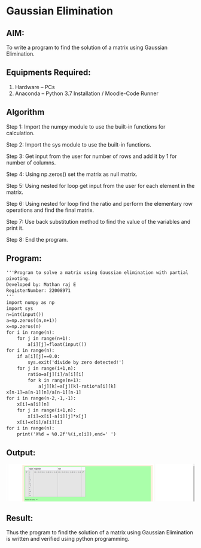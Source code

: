 # Gaussian Elimination

## AIM:
To write a program to find the solution of a matrix using Gaussian Elimination.

## Equipments Required:
1. Hardware – PCs
2. Anaconda – Python 3.7 Installation / Moodle-Code Runner

## Algorithm
Step 1:
Import the numpy module to use the built-in functions for calculation.

Step 2:
Import the sys module to use the built-in functions.

Step 3:
Get input from the user for number of rows and add it by 1 for number of columns.

Step 4:
Using np.zeros() set the matrix as null matrix.

Step 5:
Using nested for loop get input from the user for each element in the matrix.

Step 6:
Using nested for loop find the ratio and perform the elementary row operations and find the final matrix.

Step 7:
Use back substitution method to find the value of the variables and print it.

Step 8:
End the program.

## Program:
```
'''Program to solve a matrix using Gaussian elimination with partial pivoting.
Developed by: Mathan raj E
RegisterNumber: 22008971
'''
import numpy as np
import sys
n=int(input())
a=np.zeros((n,n+1))
x=np.zeros(n)
for i in range(n):
    for j in range(n+1):
        a[i][j]=float(input())
for i in range(n):   
    if a[i][j]==0.0:
        sys.exit('divide by zero detected!')
    for j in range(i+1,n):
        ratio=a[j][i]/a[i][i]
        for k in range(n+1):
            a[j][k]=a[j][k]-ratio*a[i][k]
x[n-1]=a[n-1][n]/a[n-1][n-1]
for i in range(n-2,-1,-1):
    x[i]=a[i][n]
    for j in range(i+1,n):
        x[i]=x[i]-a[i][j]*x[j]
    x[i]=x[i]/a[i][i]
for i in range(n):
    print('X%d = %0.2f'%(i,x[i]),end=' ')
```

## Output:

![ouput](./Screenshot%20(45).png)









## Result:
Thus the program to find the solution of a matrix using Gaussian Elimination is written and verified using python programming.

